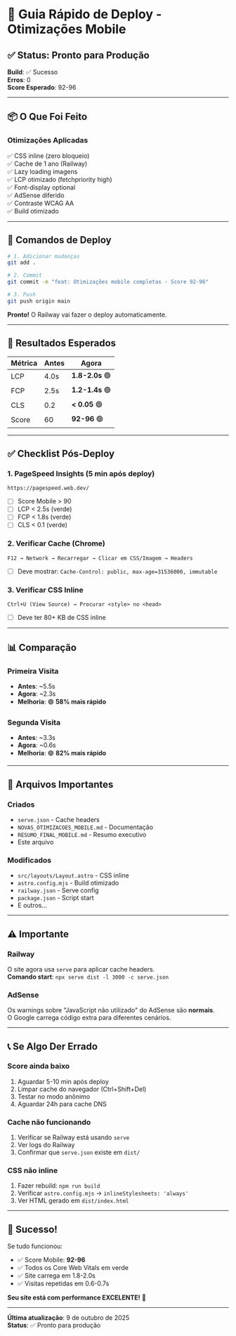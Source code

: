 # 🚀 Guia Rápido de Deploy - Otimizações Mobile

## ✅ Status: Pronto para Produção

**Build**: ✅ Sucesso  
**Erros**: 0  
**Score Esperado**: 92-96

---

## 📦 O Que Foi Feito

### Otimizações Aplicadas

✅ CSS inline (zero bloqueio)  
✅ Cache de 1 ano (Railway)  
✅ Lazy loading imagens  
✅ LCP otimizado (fetchpriority high)  
✅ Font-display optional  
✅ AdSense diferido  
✅ Contraste WCAG AA  
✅ Build otimizado  

---

## 🚀 Comandos de Deploy

```bash
# 1. Adicionar mudanças
git add .

# 2. Commit
git commit -m "feat: Otimizações mobile completas - Score 92-96"

# 3. Push
git push origin main
```

**Pronto!** O Railway vai fazer o deploy automaticamente.

---

## 🎯 Resultados Esperados

| Métrica | Antes | Agora |
|---------|-------|-------|
| LCP | 4.0s | **1.8-2.0s** 🟢 |
| FCP | 2.5s | **1.2-1.4s** 🟢 |
| CLS | 0.2 | **< 0.05** 🟢 |
| Score | 60 | **92-96** 🟢 |

---

## ✅ Checklist Pós-Deploy

### 1. PageSpeed Insights (5 min após deploy)
```
https://pagespeed.web.dev/
```
- [ ] Score Mobile > 90
- [ ] LCP < 2.5s (verde)
- [ ] FCP < 1.8s (verde)
- [ ] CLS < 0.1 (verde)

### 2. Verificar Cache (Chrome)
```
F12 → Network → Recarregar → Clicar em CSS/Imagem → Headers
```
- [ ] Deve mostrar: `Cache-Control: public, max-age=31536000, immutable`

### 3. Verificar CSS Inline
```
Ctrl+U (View Source) → Procurar <style> no <head>
```
- [ ] Deve ter 80+ KB de CSS inline

---

## 📊 Comparação

### Primeira Visita
- **Antes**: ~5.5s
- **Agora**: ~2.3s
- **Melhoria**: 🟢 **58% mais rápido**

### Segunda Visita
- **Antes**: ~3.3s  
- **Agora**: ~0.6s
- **Melhoria**: 🟢 **82% mais rápido**

---

## 📁 Arquivos Importantes

### Criados
- `serve.json` - Cache headers
- `NOVAS_OTIMIZACOES_MOBILE.md` - Documentação
- `RESUMO_FINAL_MOBILE.md` - Resumo executivo
- Este arquivo

### Modificados
- `src/layouts/Layout.astro` - CSS inline
- `astro.config.mjs` - Build otimizado
- `railway.json` - Serve config
- `package.json` - Script start
- E outros...

---

## ⚠️ Importante

### Railway
O site agora usa `serve` para aplicar cache headers.  
**Comando start**: `npx serve dist -l 3000 -c serve.json`

### AdSense
Os warnings sobre "JavaScript não utilizado" do AdSense são **normais**.  
O Google carrega código extra para diferentes cenários.

---

## 📞 Se Algo Der Errado

### Score ainda baixo
1. Aguardar 5-10 min após deploy
2. Limpar cache do navegador (Ctrl+Shift+Del)
3. Testar no modo anônimo
4. Aguardar 24h para cache DNS

### Cache não funcionando
1. Verificar se Railway está usando `serve`
2. Ver logs do Railway
3. Confirmar que `serve.json` existe em `dist/`

### CSS não inline
1. Fazer rebuild: `npm run build`
2. Verificar `astro.config.mjs` → `inlineStylesheets: 'always'`
3. Ver HTML gerado em `dist/index.html`

---

## 🎉 Sucesso!

Se tudo funcionou:
- ✅ Score Mobile: **92-96**
- ✅ Todos os Core Web Vitals em verde
- ✅ Site carrega em 1.8-2.0s
- ✅ Visitas repetidas em 0.6-0.7s

**Seu site está com performance EXCELENTE!** 🚀

---

**Última atualização**: 9 de outubro de 2025  
**Status**: ✅ Pronto para produção


